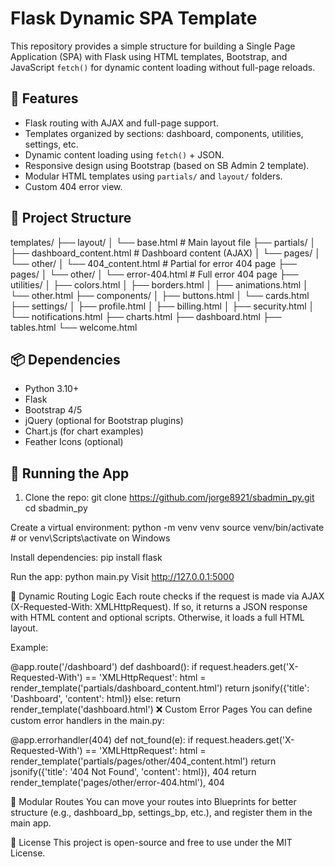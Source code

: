 # Flask Dynamic SPA Template

This repository provides a simple structure for building a Single Page Application (SPA) with Flask using HTML templates, Bootstrap, and JavaScript `fetch()` for dynamic content loading without full-page reloads.

## 🚀 Features

- Flask routing with AJAX and full-page support.
- Templates organized by sections: dashboard, components, utilities, settings, etc.
- Dynamic content loading using `fetch()` + JSON.
- Responsive design using Bootstrap (based on SB Admin 2 template).
- Modular HTML templates using `partials/` and `layout/` folders.
- Custom 404 error view.

## 🧱 Project Structure

templates/
├── layout/
│ └── base.html # Main layout file
├── partials/
│ ├── dashboard_content.html # Dashboard content (AJAX)
│ └── pages/
│ └── other/
│ └── 404_content.html # Partial for error 404 page
├── pages/
│ └── other/
│ └── error-404.html # Full error 404 page
├── utilities/
│ ├── colors.html
│ ├── borders.html
│ ├── animations.html
│ └── other.html
├── components/
│ ├── buttons.html
│ └── cards.html
├── settings/
│ ├── profile.html
│ ├── billing.html
│ ├── security.html
│ └── notifications.html
├── charts.html
├── dashboard.html
├── tables.html
└── welcome.html


## 📦 Dependencies

- Python 3.10+
- Flask
- Bootstrap 4/5
- jQuery (optional for Bootstrap plugins)
- Chart.js (for chart examples)
- Feather Icons (optional)

## 🔧 Running the App

1. Clone the repo:
   git clone https://github.com/jorge8921/sbadmin_py.git
   cd sbadmin_py


Create a virtual environment:
python -m venv venv
source venv/bin/activate  # or venv\Scripts\activate on Windows

Install dependencies:
pip install flask

Run the app:
python main.py
Visit http://127.0.0.1:5000

🔄 Dynamic Routing Logic
Each route checks if the request is made via AJAX (X-Requested-With: XMLHttpRequest). If so, it returns a JSON response with HTML content and optional scripts. Otherwise, it loads a full HTML layout.

Example:

@app.route('/dashboard')
def dashboard():
    if request.headers.get('X-Requested-With') == 'XMLHttpRequest':
        html = render_template('partials/dashboard_content.html')
        return jsonify({'title': 'Dashboard', 'content': html})
    else:
        return render_template('dashboard.html')
❌ Custom Error Pages
You can define custom error handlers in the main.py:

@app.errorhandler(404)
def not_found(e):
    if request.headers.get('X-Requested-With') == 'XMLHttpRequest':
        html = render_template('partials/pages/other/404_content.html')
        return jsonify({'title': '404 Not Found', 'content': html}), 404
    return render_template('pages/other/error-404.html'), 404

📁 Modular Routes
You can move your routes into Blueprints for better structure (e.g., dashboard_bp, settings_bp, etc.), and register them in the main app.

📄 License
This project is open-source and free to use under the MIT License.